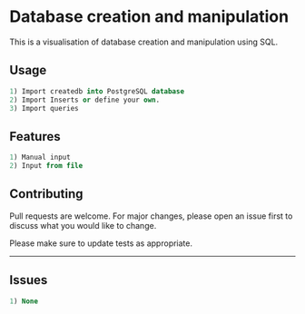 # Database creation and manipulation

This is a visualisation of database creation and manipulation using SQL.

## Usage

```SQL
1) Import createdb into PostgreSQL database
2) Import Inserts or define your own.
3) Import queries 


```
## Features

```SQL
1) Manual input
2) Input from file

```

## Contributing
Pull requests are welcome. For major changes, please open an issue first to discuss what you would like to change.

Please make sure to update tests as appropriate.

----------------
## Issues
```SQL
1) None
```